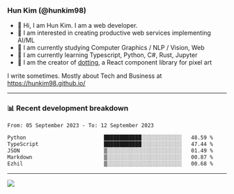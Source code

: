### Hun Kim (@hunkim98)

- 👋 Hi, I am Hun Kim. I am a web developer. 
- 🤔 I am interested in creating productive web services implementing AI/ML
- 🔭 I am currently studying Computer Graphics / NLP / Vision, Web 
- 🌱 I am currently learning Typescript, Python, C#, Rust, Jupyter
- 🎨 I am the creator of [dotting](hunkim98.github.io/dotting), a React component library for pixel art

I write sometimes. Mostly about Tech and Business at https://hunkim98.github.io/

---
### 📊 Recent development breakdown
<!--START_SECTION:waka-->

```txt
From: 05 September 2023 - To: 12 September 2023

Python                         ████████████░░░░░░░░░░░░░   48.59 %
TypeScript                     ████████████░░░░░░░░░░░░░   47.44 %
JSON                           ▒░░░░░░░░░░░░░░░░░░░░░░░░   01.49 %
Markdown                       ▒░░░░░░░░░░░░░░░░░░░░░░░░   00.87 %
Ezhil                          ▒░░░░░░░░░░░░░░░░░░░░░░░░   00.68 %
```

<!--END_SECTION:waka-->
---

<!-- <div align='center'> -->
  <img align="center" src="https://github-readme-stats.vercel.app/api?username=hunkim98&theme=dark&show_icons=true"/>
<!-- </div> -->
<!--
**hunkim98/hunkim98** is a ✨ _special_ ✨ repository because its `README.md` (this file) appears on your GitHub profile.

Here are some ideas to get you started:

- 🔭 I’m currently working on ...
- 🌱 I’m currently learning ...
- 👯 I’m looking to collaborate on ...
- 🤔 I’m looking for help with ...
- 💬 Ask me about ...
- 📫 How to reach me: ...
- 😄 Pronouns: ...
- ⚡ Fun fact: ...
-->
